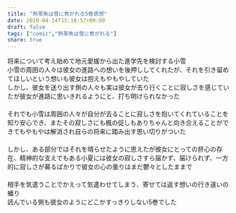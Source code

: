 ```yaml
---
title: "熱帯魚は雪に焦がれる5巻感想"
date: 2020-04-14T15:10:57+09:00
draft: false
tags: ["comic","熱帯魚は雪に焦がれる"]
share: true
---
```

将来について考え始めて地元愛媛から出た進学先を検討する小雪  
小雪の周囲の人々は彼女の進路への想いを後押ししてくれたが、それを引き留めてほしいという想いも彼女は抱えもやもやしていた  
しかし、彼女を送り出す側の人々も実は彼女が去り行くことに寂しさを感じていたが彼女が進路に思いきれるようにと、打ち明けられなかった  
　  
それでも小雪は周囲の人々が自分が去ることに寂しさを抱いてくれていることを知り安心でき、またその寂しさにも楓の促しもありちゃんと向き合えることができてもやもやは解消され自らの将来に踏み出す思い切りがついた  
　  
しかし、ある部分ではそれを晴らせたように思えたが彼女にとっての肝心の存在、精神的な支えでもある小夏には彼女の寂しさすら届かず、届けられず、一方的に寂しさが募るばかりで彼女の心の曇りはまだ鬱々としたままで  
　  
相手を気遣うことでかえって気遣わせてしまう、寄せては返す想いの行き違いの蟠り    
読んでいる側も彼女のようにどこかすっきりしない5巻でした